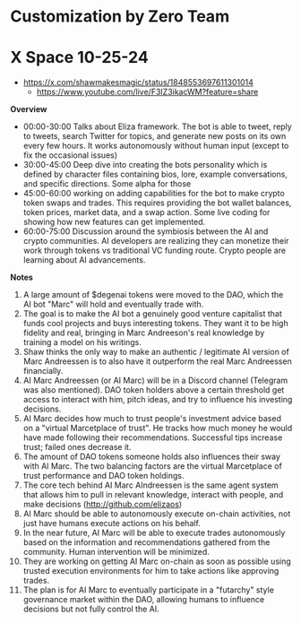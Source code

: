 # Customization by Zero Team

# X Space 10-25-24

- https://x.com/shawmakesmagic/status/1848553697611301014
    - https://www.youtube.com/live/F3IZ3ikacWM?feature=share

**Overview**

- 00:00-30:00 Talks about Eliza framework. The bot is able to tweet, reply to tweets, search Twitter for topics, and generate new posts on its own every few hours. It works autonomously without human input (except to fix the occasional issues)
- 30:00-45:00 Deep dive into creating the bots personality which is defined by character files containing bios, lore, example conversations, and specific directions. Some alpha for those
- 45:00-60:00 working on adding capabilities for the bot to make crypto token swaps and trades. This requires providing the bot wallet balances, token prices, market data, and a swap action. Some live coding for showing how new features can get implemented.
- 60:00-75:00 Discussion around the symbiosis between the AI and crypto communities. AI developers are realizing they can monetize their work through tokens vs traditional VC funding route. Crypto people are learning about AI advancements.

**Notes**

1. A large amount of $degenai tokens were moved to the DAO, which the AI bot "Marc" will hold and eventually trade with.
2. The goal is to make the AI bot a genuinely good venture capitalist that funds cool projects and buys interesting tokens. They want it to be high fidelity and real, bringing in Marc Andreeson's real knowledge by training a model on his writings.
3. Shaw thinks the only way to make an authentic / legitimate AI version of Marc Andreessen is to also have it outperform the real Marc Andreessen financially.
4. AI Marc Andreessen (or AI Marc) will be in a Discord channel (Telegram was also mentioned). DAO token holders above a certain threshold get access to interact with him, pitch ideas, and try to influence his investing decisions.
5. AI Marc decides how much to trust people's investment advice based on a "virtual Marcetplace of trust". He tracks how much money he would have made following their recommendations. Successful tips increase trust; failed ones decrease it.
6. The amount of DAO tokens someone holds also influences their sway with AI Marc. The two balancing factors are the virtual Marcetplace of trust performance and DAO token holdings.
7. The core tech behind AI Marc AIndreessen is the same agent system that allows him to pull in relevant knowledge, interact with people, and make decisions (http://github.com/elizaos)
8. AI Marc should be able to autonomously execute on-chain activities, not just have humans execute actions on his behalf.
9. In the near future, AI Marc will be able to execute trades autonomously based on the information and recommendations gathered from the community. Human intervention will be minimized.
10. They are working on getting AI Marc on-chain as soon as possible using trusted execution environments for him to take actions like approving trades.
11. The plan is for AI Marc to eventually participate in a "futarchy" style governance market within the DAO, allowing humans to influence decisions but not fully control the AI.
